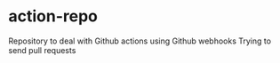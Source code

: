 # action-repo
Repository to deal with Github actions using Github webhooks 
Trying to send pull requests
